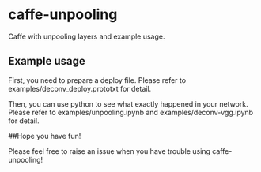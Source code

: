 # caffe-unpooling
Caffe with unpooling layers and example usage.

## Example usage

First, you need to prepare a deploy file. Please refer to examples/deconv_deploy.prototxt for detail.

Then, you can use python to see what exactly happened in your network. Please refer to examples/unpooling.ipynb and examples/deconv-vgg.ipynb for detail.

##Hope you have fun!

Please feel free to raise an issue when you have trouble using caffe-unpooling!

